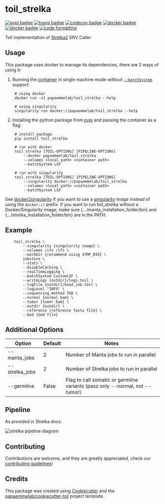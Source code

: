 # toil_strelka

[![pypi badge][pypi_badge]][pypi_base]
[![travis badge][travis_badge]][travis_base]
[![codecov badge][codecov_badge]][codecov_base]
[![docker badge][docker_badge]][docker_base]
[![docker badge][automated_badge]][docker_base]
[![code formatting][black_badge]][black_base]

Toil implementation of [Strelka2][strelka] SNV Caller

## Usage

This package uses docker to manage its dependencies, there are 2 ways of using it:

1. Running the [container][docker_base] in single machine mode without [`--batchSystem`] support:

        # using docker
        docker run -it papaemmelab/toil_strelka --help

        # using singularity
        singularity run docker://papaemmelab/toil_strelka --help

1. Installing the python package from [pypi][pypi_base] and passing the container as a flag:

        # install package
        pip install toil_strelka

        # run with docker
        toil_strelka [TOIL-OPTIONS] [PIPELINE-OPTIONS]
            --docker papaemmelab/toil_strelka
            --volumes <local path> <container path>
            --batchSystem LSF

        # run with singularity
        toil_strelka [TOIL-OPTIONS] [PIPELINE-OPTIONS]
            --singularity docker://papaemmelab/toil_strelka
            --volumes <local path> <container path>
            --batchSystem LSF

See [docker2singularity] if you want to use a [singularity] image instead of using the `docker://` prefix. If you want to run toil_strelka without a Docker/Singularity image, make sure {.../manta_installation_folder/bin} and {.../strelka_installation_folder/bin} are in the PATH.

## Example

        toil_strelka \
            --singularity {singularity image} \
            --volumes /ifs /ifs \
            --workDir {recommend using $TMP_DIR} \
            jobstore \
            --stats \
            --disableCaching \
            --realTimeLogging \
            --batchSystem CustomLSF \
            --writeLogs {outdir}/logs_toil \
            --logFile {outdir}/head_job.toil \
            --logLevel "INFO" \
            --sequencing_method TGD \
            --normal {normal bam} \
            --tumor {tumor bam} \
            --outdir {outdir} \
            --reference {reference fasta file} \
            --bed {bed file}

## Additional Options

| Option         | Default | Notes                                     |
| -------------- | ------- | ----------------------------------------- |
| --manta_jobs   | 2       | Number of Manta jobs to run in parallel   |
| --strelka_jobs | 2       | Number of Strelka jobs to run in parallel |
| --germline     | False   | Flag to call somatic or germline variants (pass only --normal, not --tumor) |

## Pipeline

As provided in Strelka docs:

![strelka pipeline diagram](workflow.png 'Pipeline')

## Contributing

Contributions are welcome, and they are greatly appreciated, check our [contributing guidelines](.github/CONTRIBUTING.md)!

## Credits

This package was created using [Cookiecutter] and the
[papaemmelab/cookiecutter-toil] project template.

<!-- References -->
[strelka]: https://github.com/Illumina/strelka
[singularity]: http://singularity.lbl.gov/
[docker2singularity]: https://github.com/singularityware/docker2singularity
[cookiecutter]: https://github.com/audreyr/cookiecutter
[papaemmelab/cookiecutter-toil]: https://github.com/papaemmelab/cookiecutter-toil
[docker2singularity]: https://github.com/singularityware/docker2singularity
[`--batchSystem`]: http://toil.readthedocs.io/en/latest/developingWorkflows/batchSystem.html?highlight=BatchSystem

<!-- Badges -->
[codecov_badge]: https://codecov.io/gh/papaemmelab/toil_strelka/branch/master/graph/badge.svg
[codecov_base]: https://codecov.io/gh/papaemmelab/toil_strelka
[automated_badge]: https://img.shields.io/docker/cloud/automated/papaemmelab/toil_strelka.svg
[docker_base]: https://hub.docker.com/r/papaemmelab/toil_strelka
[docker_badge]: https://img.shields.io/docker/cloud/build/papaemmelab/toil_strelka.svg
[pypi_badge]: https://img.shields.io/pypi/v/toil_strelka.svg
[pypi_base]: https://pypi.python.org/pypi/toil_strelka
[travis_badge]: https://img.shields.io/travis/papaemmelab/toil_strelka.svg
[travis_base]: https://travis-ci.org/papaemmelab/toil_strelka
[black_badge]: https://img.shields.io/badge/code%20style-black-000000.svg
[black_base]: https://github.com/ambv/black
